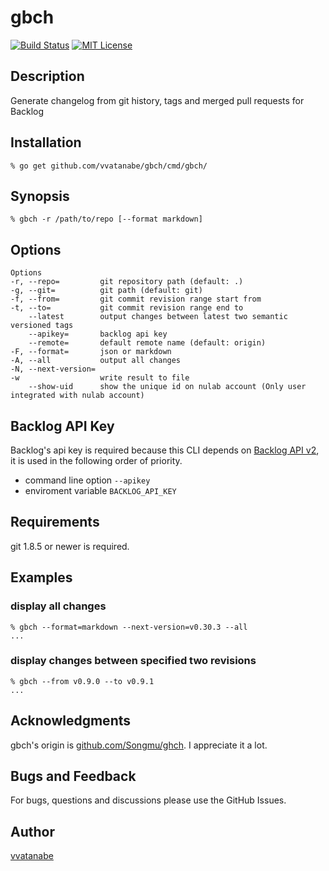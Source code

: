 gbch
=======

[![Build Status](https://travis-ci.org/vvatanabe/gbch.svg?branch=master)](https://travis-ci.org/vvatanabe/gbch)
[![MIT License](https://img.shields.io/badge/license-MIT-blue.svg?style=flat-square)](http://www.opensource.org/licenses/mit-license.php)

## Description

Generate changelog from git history, tags and merged pull requests for Backlog

## Installation

    % go get github.com/vvatanabe/gbch/cmd/gbch/

## Synopsis

    % gbch -r /path/to/repo [--format markdown]

## Options

```
Options
-r, --repo=         git repository path (default: .)
-g, --git=          git path (default: git)
-f, --from=         git commit revision range start from
-t, --to=           git commit revision range end to
    --latest        output changes between latest two semantic versioned tags
    --apikey=       backlog api key
    --remote=       default remote name (default: origin)
-F, --format=       json or markdown
-A, --all           output all changes
-N, --next-version=
-w                  write result to file
    --show-uid      show the unique id on nulab account (Only user integrated with nulab account)
```

## Backlog API Key

Backlog's api key is required because this CLI depends on [Backlog API v2](https://developer.nulab.com/docs/backlog/), it is used in the following order of priority.

- command line option `--apikey`
- enviroment variable `BACKLOG_API_KEY`

## Requirements

git 1.8.5 or newer is required.

## Examples

### display all changes

    % gbch --format=markdown --next-version=v0.30.3 --all
    ...

### display changes between specified two revisions

    % gbch --from v0.9.0 --to v0.9.1
    ...

## Acknowledgments

gbch's origin is [github.com/Songmu/ghch](https://github.com/Songmu/ghch). I appreciate it a lot.

## Bugs and Feedback

For bugs, questions and discussions please use the GitHub Issues.

## Author

[vvatanabe](https://github.com/vvatanabe)
